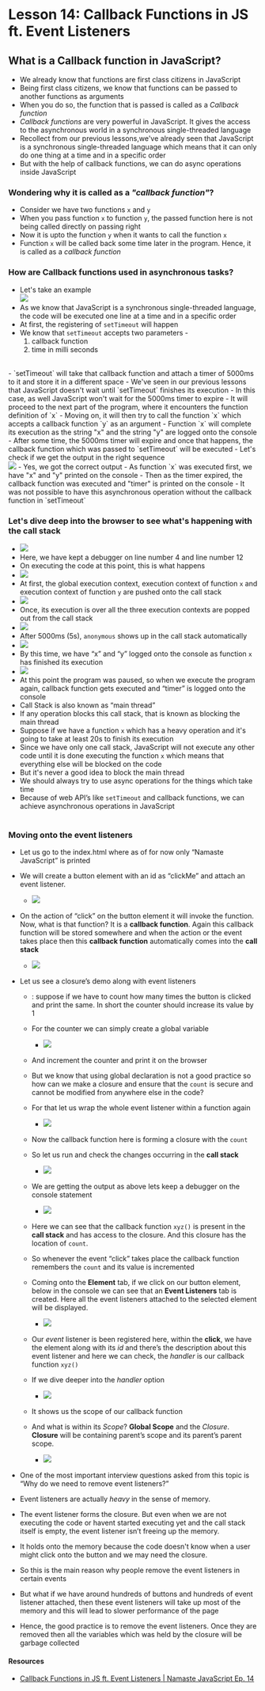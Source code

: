 # Lesson 14: Callback Functions in JS ft. Event Listeners 

## What is a Callback function in JavaScript?
- We already know that functions are first class citizens in JavaScript
- Being first class citizens, we know that functions can be passed to another functions as arguments
- When you do so, the function that is passed is called as a *Callback function*
- *Callback functions* are very powerful in JavaScript. It gives the access to the asynchronous world in a synchronous single-threaded language
- Recollect from our previous lessons,we've already seen that JavaScript is a synchronous single-threaded language which means that it can only do one thing at a time and in a specific order
- But with the help of callback functions, we can do async operations inside JavaScript
### Wondering why it is called as a *"callback function"*?
- Consider we have two functions `x` and `y`
- When you pass function `x` to function `y`, the passed function here is not being called directly on passing right
- Now it is upto the function `y` when it wants to call the function `x`
- Function `x` will be called back some time later in the program. Hence, it is called as a *callback function* 

### How are Callback functions used in asynchronous tasks?
- Let's  take an example
<br><img src="images/code1.png">
- As we know that JavaScript is a synchronous single-threaded language, the code will be executed one line at a time and in a specific order
- At first, the registering of `setTimeout` will happen
- We know that `setTimeout` accepts two parameters - 
    1. callback function
    2. time in milli seconds
<br>
- `setTimeout` will take that callback function and attach a timer of 5000ms to it and store it in a different space 
-  We've seen in our previous lessons that JavaScript doesn't wait until `setTimeout` finishes its execution
- In this case, as well JavaScript won't wait for the 5000ms timer to expire
- It will proceed to the next part of the program, where it encounters the function definition of `x`
- Moving on, it will then try to call the function `x` which accepts a callback function `y` as an argument
- Function `x` will complete its execution as the string "x" and the string "y"  are logged onto the console
- After some time, the 5000ms timer will expire and once that happens, the callback function which was passed to `setTimeout` will be executed
- Let's check if we get the output in the right sequence
<br><img src="images/output1.png">
- Yes, we got the correct output
- As function `x` was executed  first, we have "x" and "y" printed on the console
- Then as the timer expired, the callback function was executed and "timer" is printed on the console
- It was not possible to have this asynchronous operation without the callback function in `setTimeout` 

### Let's dive deep into the browser to see what's happening with the call stack

 - <img src="images/debug1.png">
-  Here, we have kept a debugger on line number 4 and line number 12 
-  On executing the code at this point, this is what happens
- <img src="images/debug2.png">
-  At first, the global execution context, execution context of function `x` and execution context of function `y` are pushed onto the call stack
 - <img src="images/debug3.png">
- Once, its execution is over all the three execution contexts are popped out from the call stack
 - <img src="images/debug4.png">
- After 5000ms (5s), `anonymous` shows up in the call stack automatically
 - <img src="images/debug5.png">
- By this time, we have “x” and “y” logged onto the console as function `x` has finished its execution
 - <img src="images/debug6.png">
- At this point the program was paused, so when we execute the program again, callback function gets executed and “timer” is logged onto the console
-  Call Stack is also known as “main thread”
- If any operation blocks this call stack, that is known as blocking the main thread
- Suppose if we have a function `x` which has a heavy operation and it's going to take at least 20s to finish its execution
- Since we have only one call stack, JavaScript will not execute any other code until it is done executing the function `x` which means that everything else will be blocked on the code
- But it's never a good idea to block the main thread
- We should always try to use async operations for the things which take time
- Because of web API’s like `setTimeout` and callback functions, we can achieve asynchronous operations in JavaScript<br><br>

### Moving onto the event listeners
- Let us go to the index.html where as of for now only “Namaste JavaScript” is printed
- We will create a button element with an id as “clickMe” and attach an event listener.
    - <img src="images/img1.PNG">
 
- On the action of “click” on the button element it will invoke the function. Now, what is that function? It is a **callback function**. Again this callback function will be stored somewhere and when the action or the event takes place then this **callback function** automatically comes into the **call stack**
    - <img src="images/img2.PNG">

- Let us see a closure’s demo along with event listeners
    - : suppose if we have to count how many times the button is clicked and print the same. In short the counter should increase its value by 1
    - For the counter we can simply create a global variable 
        - <img src="images/img3.PNG">

    - And increment the counter and print it on the browser  
    - But we know that using global declaration is not a good practice so how can we make a closure and ensure that the `count` is secure and cannot be modified from anywhere else in the code?
    - For that let us wrap the whole event listener within a function again
        - <img src="images/img4.PNG">

    - Now the callback function here is forming a closure with the `count` 
    - So let us run and check the changes occurring in the **call stack**
        - <img src="images/img5.PNG">

    - We are getting the output as above lets keep a debugger on the console statement
        - <img src="images/img6.PNG">

    - Here we can see that the callback function `xyz()` is present in the **call stack** and has access to the closure. And this closure has the location of `count`.
    - So whenever the event “click” takes place the callback function remembers the `count` and its value is incremented 
    - Coming onto the **Element** tab, if we click on our button element, below in the console we can see that an **Event Listeners** tab is created. Here all the event listeners attached to the selected element will be displayed.
        - <img src="images/img7.PNG">

    - Our *event* listener is been registered here, within the **click**, we have the element along with its *id* and there’s the description about this event listener and here we can check, the *handler* is our callback function `xyz()`
    - If we dive deeper into the *handler* option
        - <img src="images/img8.PNG">

    - It shows us the scope of our callback function
    - And what is within its *Scope*? **Global Scope** and the *Closure*. **Closure** will be containing parent’s scope and its parent’s parent scope.
        - <img src="images/img9.PNG">

- One of the most important interview questions asked from this topic is “Why do we need to remove event listeners?”
- Event listeners are actually *heavy* in the sense of memory.
- The event listener forms the closure. But even when we are not executing the code or havent started executing yet and the call stack itself is empty, the event listener isn’t freeing up the memory. 
- It holds onto the memory because the code doesn't know when a user might click onto the button and we may need the closure.
- So this is the main reason why people remove the event listeners in certain events 
- But what if we have around hundreds of buttons and hundreds of event listener attached, then these event listeners will take up most of the memory and this will lead to slower performance of the page 
- Hence, the good practice is to remove the event listeners. Once they are removed then all the variables which was held by the closure will be garbage collected

#### Resources 
- [Callback Functions in JS ft. Event Listeners | Namaste JavaScript Ep. 14
](https://www.youtube.com/watch?v=btj35dh3_U8)
